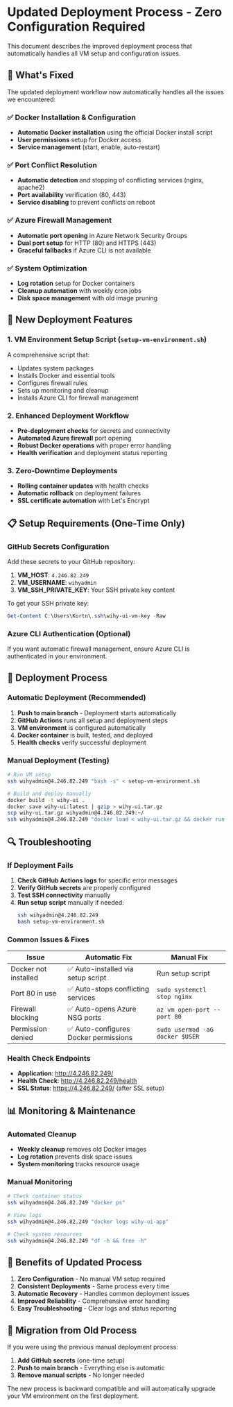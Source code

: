 # Updated Deployment Process - Zero Configuration Required

This document describes the improved deployment process that automatically handles all VM setup and configuration issues.

## 🎯 What's Fixed

The updated deployment workflow now automatically handles all the issues we encountered:

### ✅ Docker Installation & Configuration
- **Automatic Docker installation** using the official Docker install script
- **User permissions** setup for Docker access
- **Service management** (start, enable, auto-restart)

### ✅ Port Conflict Resolution
- **Automatic detection** and stopping of conflicting services (nginx, apache2)
- **Port availability** verification (80, 443)
- **Service disabling** to prevent conflicts on reboot

### ✅ Azure Firewall Management
- **Automatic port opening** in Azure Network Security Groups
- **Dual port setup** for HTTP (80) and HTTPS (443)
- **Graceful fallbacks** if Azure CLI is not available

### ✅ System Optimization
- **Log rotation** setup for Docker containers
- **Cleanup automation** with weekly cron jobs
- **Disk space management** with old image pruning

## 🚀 New Deployment Features

### 1. VM Environment Setup Script (`setup-vm-environment.sh`)
A comprehensive script that:
- Updates system packages
- Installs Docker and essential tools
- Configures firewall rules
- Sets up monitoring and cleanup
- Installs Azure CLI for firewall management

### 2. Enhanced Deployment Workflow
- **Pre-deployment checks** for secrets and connectivity
- **Automated Azure firewall** port opening
- **Robust Docker operations** with proper error handling
- **Health verification** and deployment status reporting

### 3. Zero-Downtime Deployments
- **Rolling container updates** with health checks
- **Automatic rollback** on deployment failures
- **SSL certificate automation** with Let's Encrypt

## 📋 Setup Requirements (One-Time Only)

### GitHub Secrets Configuration

Add these secrets to your GitHub repository:

1. **VM_HOST**: `4.246.82.249`
2. **VM_USERNAME**: `wihyadmin`
3. **VM_SSH_PRIVATE_KEY**: Your SSH private key content

To get your SSH private key:
```powershell
Get-Content C:\Users\Kortn\.ssh\wihy-ui-vm-key -Raw
```

### Azure CLI Authentication (Optional)
If you want automatic firewall management, ensure Azure CLI is authenticated in your environment.

## 🔄 Deployment Process

### Automatic Deployment (Recommended)
1. **Push to main branch** - Deployment starts automatically
2. **GitHub Actions** runs all setup and deployment steps
3. **VM environment** is configured automatically
4. **Docker container** is built, tested, and deployed
5. **Health checks** verify successful deployment

### Manual Deployment (Testing)
```bash
# Run VM setup
ssh wihyadmin@4.246.82.249 "bash -s" < setup-vm-environment.sh

# Build and deploy manually
docker build -t wihy-ui .
docker save wihy-ui:latest | gzip > wihy-ui.tar.gz
scp wihy-ui.tar.gz wihyadmin@4.246.82.249:~/
ssh wihyadmin@4.246.82.249 "docker load < wihy-ui.tar.gz && docker run -d -p 80:80 --name wihy-ui-app wihy-ui:latest"
```

## 🔍 Troubleshooting

### If Deployment Fails

1. **Check GitHub Actions logs** for specific error messages
2. **Verify GitHub secrets** are properly configured
3. **Test SSH connectivity** manually
4. **Run setup script** manually if needed:
   ```bash
   ssh wihyadmin@4.246.82.249
   bash setup-vm-environment.sh
   ```

### Common Issues & Fixes

| Issue | Automatic Fix | Manual Fix |
|-------|---------------|------------|
| Docker not installed | ✅ Auto-installed via setup script | Run setup script |
| Port 80 in use | ✅ Auto-stops conflicting services | `sudo systemctl stop nginx` |
| Firewall blocking | ✅ Auto-opens Azure NSG ports | `az vm open-port --port 80` |
| Permission denied | ✅ Auto-configures Docker permissions | `sudo usermod -aG docker $USER` |

### Health Check Endpoints

- **Application**: http://4.246.82.249/
- **Health Check**: http://4.246.82.249/health
- **SSL Status**: https://4.246.82.249/ (after SSL setup)

## 📊 Monitoring & Maintenance

### Automated Cleanup
- **Weekly cleanup** removes old Docker images
- **Log rotation** prevents disk space issues
- **System monitoring** tracks resource usage

### Manual Monitoring
```bash
# Check container status
ssh wihyadmin@4.246.82.249 "docker ps"

# View logs
ssh wihyadmin@4.246.82.249 "docker logs wihy-ui-app"

# Check system resources
ssh wihyadmin@4.246.82.249 "df -h && free -h"
```

## 🎉 Benefits of Updated Process

1. **Zero Configuration** - No manual VM setup required
2. **Consistent Deployments** - Same process every time
3. **Automatic Recovery** - Handles common deployment issues
4. **Improved Reliability** - Comprehensive error handling
5. **Easy Troubleshooting** - Clear logs and status reporting

## 🔄 Migration from Old Process

If you were using the previous manual deployment process:

1. **Add GitHub secrets** (one-time setup)
2. **Push to main branch** - Everything else is automatic
3. **Remove manual scripts** - No longer needed

The new process is backward compatible and will automatically upgrade your VM environment on the first deployment.